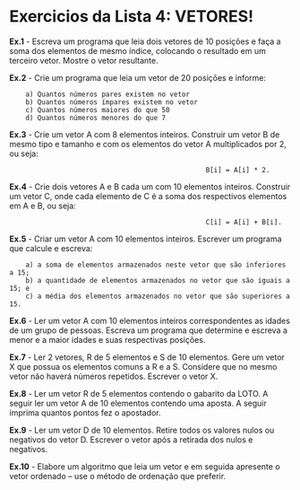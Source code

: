 # Exercicios da Lista 4: VETORES!

**Ex.1** - Escreva um programa que leia dois vetores de 10 posições e faça a soma dos elementos de mesmo índice,
 colocando o resultado em um terceiro vetor. Mostre o vetor resultante.

**Ex.2** - Crie um programa que leia um vetor de 20 posições e informe:

        a) Quantos números pares existem no vetor
        b) Quantos números ímpares existem no vetor
        c) Quantos números maiores do que 50
        d) Quantos números menores do que 7

**Ex.3** - Crie um vetor A com 8 elementos inteiros. Construir um vetor B de mesmo tipo e tamanho e com os elementos do vetor A multiplicados por 
        2, ou seja: 
        
                                                     B[i] = A[i] * 2.

**Ex.4** - Crie dois vetores A e B cada um com 10 elementos inteiros. Construir um vetor C, onde cada elemento de C
        é a soma dos respectivos elementos em A e B, ou seja:
        
                                                     C[i] = A[i] + B[i].
      

**Ex.5** - Criar um vetor A com 10 elementos inteiros. Escrever um programa que calcule e escreva:

        a) a soma de elementos armazenados neste vetor que são inferiores a 15;
        b) a quantidade de elementos armazenados no vetor que são iguais a 15; e
        c) a média dos elementos armazenados no vetor que são superiores a 15.

**Ex.6** - Ler um vetor A com 10 elementos inteiros correspondentes as idades de um grupo de pessoas. Escreva um
        programa que determine e escreva a menor e a maior idades e suas respectivas posições.

**Ex.7** - Ler 2 vetores, R de 5 elementos e S de 10 elementos. Gere um vetor X que possua os elementos comuns a
        R e a S. Considere que no mesmo vetor não haverá números repetidos. Escrever o vetor X.

**Ex.8** - Ler um vetor R de 5 elementos contendo o gabarito da LOTO. A seguir ler um vetor A de 10 elementos contendo uma aposta. 
        A seguir imprima quantos pontos fez o apostador.

**Ex.9** - Ler um vetor D de 10 elementos. Retire todos os valores nulos ou negativos do vetor D. Escrever o vetor
        após a retirada dos nulos e negativos.

**Ex.10** - Elabore um algoritmo que leia um vetor e em seguida apresente o vetor ordenado – use o método de 
        ordenação que preferir.
